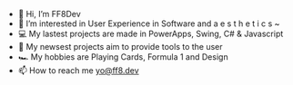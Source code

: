 - 👋 Hi, I’m FF8Dev
- 🌅 I’m interested in User Experience in Software and a e s t h e t i c s ~
- 💻 My lastest projects are made in PowerApps, Swing, C# & Javascript
- 🐲 My newsest projects aim to provide tools to the user
- 🏎 My hobbies are Playing Cards, Formula 1 and Design
- 📫 How to reach me yo@ff8.dev

<!---
FF8Dev/FF8Dev is a 🎑🌌 bio 🌌🎑 repository because its `README.md` (this file) appears on your GitHub profile.
You can click the Preview link to take a look at your changes.
--->
